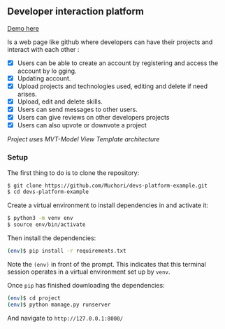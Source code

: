 ## Developer interaction platform

[Demo here](https://devs-interaction-platform.herokuapp.com/)

Is a web page like github where developers can have their projects and interact with each other :

- [x] Users can be able to create an account by registering and access the account by lo
      gging.
- [x] Updating account.
- [x] Upload projects and technologies used, editing and delete if need arises.
- [x] Upload, edit and delete skills.
- [x] Users can send messages to other users.
- [x] Users can give reviews on other developers projects
- [x] Users can also upvote or downvote a project

_Project uses MVT-Model View Template architecture_

### Setup

The first thing to do is to clone the repository:

```sh
$ git clone https://github.com/Muchori/devs-platform-example.git
$ cd devs-platform-example
```

Create a virtual environment to install dependencies in and activate it:

```sh
$ python3 -m venv env
$ source env/bin/activate
```

Then install the dependencies:

```sh
(env)$ pip install -r requirements.txt
```

Note the `(env)` in front of the prompt. This indicates that this terminal
session operates in a virtual environment set up by `venv`.

Once `pip` has finished downloading the dependencies:

```sh
(env)$ cd project
(env)$ python manage.py runserver
```


And navigate to `http://127.0.0.1:8000/`
